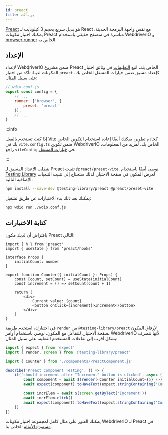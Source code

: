 ```yaml
---
id: preact
title: بريآكت
---
```


[Preact](https://preactjs.com/) هو بديل سريع بحجم 3 كيلوبايت لـ React مع نفس واجهة البرمجة الحديثة. يمكنك اختبار مكونات Preact مباشرة في متصفح حقيقي باستخدام WebdriverIO و [browser runner](/docs/runner#browser-runner) الخاص به.

## الإعداد

لإعداد WebdriverIO ضمن مشروع Preact الخاص بك، اتبع [التعليمات](/docs/component-testing#set-up) في وثائق اختبار المكونات لدينا. تأكد من اختيار `preact` كإعداد مسبق ضمن خيارات المشغل الخاص بك، على سبيل المثال:

```js
// wdio.conf.js
export const config = {
    // ...
    runner: ['browser', {
        preset: 'preact'
    }],
    // ...
}
```

:::info

إذا كنت تستخدم بالفعل [Vite](https://vitejs.dev/) كخادم تطوير، يمكنك أيضًا إعادة استخدام التكوين الخاص بك في `vite.config.ts` ضمن تكوين WebdriverIO الخاص بك. لمزيد من المعلومات، راجع `viteConfig` في [خيارات المشغل](/docs/runner#runner-options).

:::

يتطلب الإعداد المسبق لـ Preact تثبيت `@preact/preset-vite`. نوصي أيضًا باستخدام [Testing Library](https://testing-library.com/) لعرض المكون في صفحة الاختبار. لذلك ستحتاج إلى تثبيت التبعيات الإضافية التالية:

```sh npm2yarn
npm install --save-dev @testing-library/preact @preact/preset-vite
```

يمكنك بعد ذلك بدء الاختبارات عن طريق تشغيل:

```sh
npx wdio run ./wdio.conf.js
```

## كتابة الاختبارات

بافتراض أن لديك مكون Preact التالي:

```tsx title="./components/Component.jsx"
import { h } from 'preact'
import { useState } from 'preact/hooks'

interface Props {
    initialCount: number
}

export function Counter({ initialCount }: Props) {
    const [count, setCount] = useState(initialCount)
    const increment = () => setCount(count + 1)

    return (
        <div>
            Current value: {count}
            <button onClick={increment}>Increment</button>
        </div>
    )
}

```

في اختبارك، استخدم طريقة `render` من `@testing-library/preact` لإرفاق المكون بصفحة الاختبار. للتفاعل مع المكون، نوصي باستخدام أوامر WebdriverIO لأنها تتصرف بشكل أقرب إلى تفاعلات المستخدم الفعلية، على سبيل المثال:

```ts title="app.test.tsx"
import { expect } from 'expect'
import { render, screen } from '@testing-library/preact'

import { Counter } from './components/PreactComponent.js'

describe('Preact Component Testing', () => {
    it('should increment after "Increment" button is clicked', async () => {
        const component = await $(render(<Counter initialCount={5} />))
        await expect(component).toHaveText(expect.stringContaining('Current value: 5'))

        const incrElem = await $(screen.getByText('Increment'))
        await incrElem.click()
        await expect(component).toHaveText(expect.stringContaining('Current value: 6'))
    })
})
```

يمكنك العثور على مثال كامل لمجموعة اختبار مكونات WebdriverIO لـ Preact في [مستودع الأمثلة](https://github.com/webdriverio/component-testing-examples/tree/main/preact-typescript-vite) الخاص بنا.